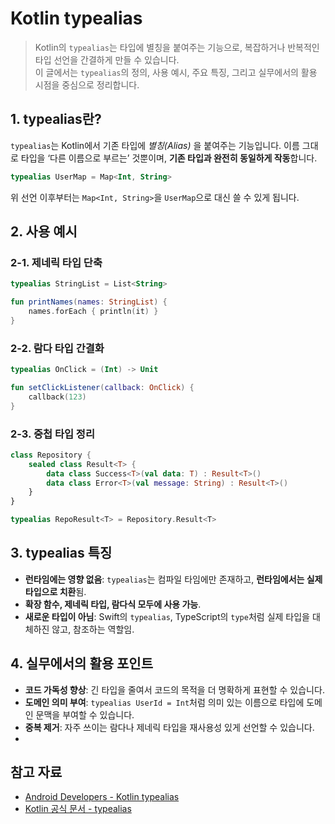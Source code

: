 # Kotlin typealias

> Kotlin의 `typealias`는 타입에 별칭을 붙여주는 기능으로, 복잡하거나 반복적인 타입 선언을 간결하게 만들 수 있습니다.  
> 이 글에서는 `typealias`의 정의, 사용 예시, 주요 특징, 그리고 실무에서의 활용 시점을 중심으로 정리합니다.

## 1. typealias란?

`typealias`는 Kotlin에서 기존 타입에 *별칭(Alias)* 을 붙여주는 기능입니다.
이름 그대로 타입을 ‘다른 이름으로 부르는’ 것뿐이며, **기존 타입과 완전히 동일하게 작동**합니다.

```kotlin
typealias UserMap = Map<Int, String>
```

위 선언 이후부터는 `Map<Int, String>`을 `UserMap`으로 대신 쓸 수 있게 됩니다.


## 2. 사용 예시

### 2-1. 제네릭 타입 단축

```kotlin
typealias StringList = List<String>

fun printNames(names: StringList) {
    names.forEach { println(it) }
}
```

### 2-2. 람다 타입 간결화

```kotlin
typealias OnClick = (Int) -> Unit

fun setClickListener(callback: OnClick) {
    callback(123)
}
```

### 2-3. 중첩 타입 정리

```kotlin
class Repository {
    sealed class Result<T> {
        data class Success<T>(val data: T) : Result<T>()
        data class Error<T>(val message: String) : Result<T>()
    }
}

typealias RepoResult<T> = Repository.Result<T>
```

## 3. typealias 특징

* **런타임에는 영향 없음**: `typealias`는 컴파일 타임에만 존재하고, **런타임에서는 실제 타입으로 치환**됨.
* **확장 함수, 제네릭 타입, 람다식 모두에 사용 가능**.
* **새로운 타입이 아님**: Swift의 `typealias`, TypeScript의 `type`처럼 실제 타입을 대체하진 않고, 참조하는 역할임.

## 4. 실무에서의 활용 포인트

* **코드 가독성 향상**: 긴 타입을 줄여서 코드의 목적을 더 명확하게 표현할 수 있습니다.
* **도메인 의미 부여**: `typealias UserId = Int`처럼 의미 있는 이름으로 타입에 도메인 문맥을 부여할 수 있습니다.
* **중복 제거**: 자주 쓰이는 람다나 제네릭 타입을 재사용성 있게 선언할 수 있습니다.
* 

## 참고 자료

* [Android Developers - Kotlin typealias](https://developer.android.com/kotlin/learn#type-aliases)
* [Kotlin 공식 문서 - typealias](https://kotlinlang.org/docs/type-aliases.html)

